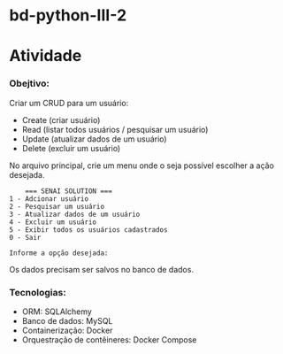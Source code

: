 # bd-python-III-2

# Atividade

### Obejtivo:
Criar um CRUD para um usuário:
- Create (criar usuário)
- Read (listar todos usuários / pesquisar um usuário)
- Update (atualizar dados de um usuário)
- Delete (excluir um usuário)

No arquivo principal, crie um menu onde o seja possível escolher a ação desejada.
```
    === SENAI SOLUTION === 
1 - Adcionar usuário
2 - Pesquisar um usuário
3 - Atualizar dados de um usuário
4 - Excluir um usuário
5 - Exibir todos os usuários cadastrados
0 - Sair

Informe a opção desejada: 
```

Os dados precisam ser salvos no banco de dados.

### Tecnologias: 
- ORM: SQLAlchemy
- Banco de dados: MySQL
- Containerização: Docker
- Orquestração de contêineres: Docker Compose